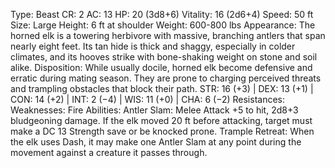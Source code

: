 Type: Beast
CR: 2
AC: 13
HP: 20 (3d8+6)
Vitality: 16 (2d6+4)
Speed: 50 ft
Size: Large
Height: 6 ft at shoulder
Weight: 600-800 lbs
Appearance: The horned elk is a towering herbivore with massive, branching antlers that span nearly eight feet. Its tan hide is thick and shaggy, especially in colder climates, and its hooves strike with bone-shaking weight on stone and soil alike.
Disposition: While usually docile, horned elk become defensive and erratic during mating season. They are prone to charging perceived threats and trampling obstacles that block their path.
STR: 16 (+3) | DEX: 13 (+1) | CON: 14 (+2) | INT: 2 (−4) | WIS: 11 (+0) | CHA: 6 (−2)
Resistances: 
Weaknesses: Fire
Abilities:
Antler Slam: Melee Attack +5 to hit, 2d8+3 bludgeoning damage. If the elk moved 20 ft before attacking, target must make a DC 13 Strength save or be knocked prone.
Trample Retreat: When the elk uses Dash, it may make one Antler Slam at any point during the movement against a creature it passes through.
